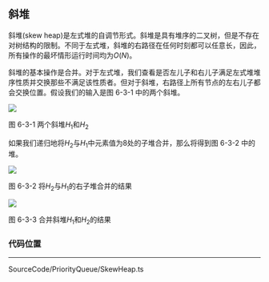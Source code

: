 <!-- @format -->

## 斜堆

斜堆(skew heap)是左式堆的自调节形式。斜堆是具有堆序的二叉树，但是不存在对树结构的限制。不同于左式堆，斜堆的右路径在任何时刻都可以任意长，因此，所有操作的最坏情形运行时间均为$O(N)$。

斜堆的基本操作是合并。对于左式堆，我们查看是否左儿子和右儿子满足左式堆堆序性质并交换那些不满足该性质者。但对于斜堆，右路径上所有节点的左右儿子都会交换位置。假设我们的输入是图 6-3-1 中的两个斜堆。

<image src="../../../Assets/Images/ch6/6-3-1.png">

图 6-3-1 两个斜堆$H_1$和$H_2$

如果我们递归地将$H_2$与$H_1$中元素值为$8$处的子堆合并，那么将得到图 6-3-2 中的堆。

<image src="../../../Assets/Images/ch6/6-3-2.png">

图 6-3-2 将$H_2$与$H_1$的右子堆合并的结果

<image src="../../../Assets/Images/ch6/6-3-3.png">

图 6-3-3 合并斜堆$H_1$和$H_2$的结果

### 代码位置

---

SourceCode/PriorityQueue/SkewHeap.ts
